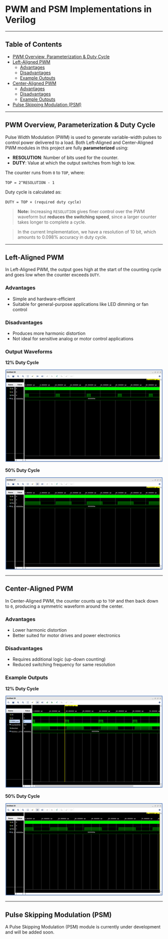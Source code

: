 # PWM and PSM Implementations in Verilog

---

## Table of Contents

- [PWM Overview, Parameterization & Duty Cycle](#pwm-overview-parameterization--duty-cycle)  
- [Left-Aligned PWM](#left-aligned-pwm)  
  - [Advantages](#advantages)  
  - [Disadvantages](#disadvantages)  
  - [Example Outputs](#example-outputs)  
- [Center-Aligned PWM](#center-aligned-pwm)  
  - [Advantages](#advantages-1)  
  - [Disadvantages](#disadvantages-1)  
  - [Example Outputs](#example-outputs-1)  
- [Pulse Skipping Modulation (PSM)](#pulse-skipping-modulation-psm)  

---

## PWM Overview, Parameterization & Duty Cycle

Pulse Width Modulation (PWM) is used to generate variable-width pulses to control power delivered to a load. Both Left-Aligned and Center-Aligned PWM modules in this project are fully **parameterized** using:

- **RESOLUTION**: Number of bits used for the counter.
- **DUTY**: Value at which the output switches from high to low.

The counter runs from `0` to `TOP`, where:

`TOP = 2^RESOLUTION - 1`

Duty cycle is calculated as:

`DUTY = TOP × (required duty cycle)`

> **Note:** Increasing `RESOLUTION` gives finer control over the PWM waveform but **reduces the switching speed**, since a larger counter takes longer to complete a cycle. 

> In the current Implementation, we have a resolution of 10 bit, which amounts to 0.098% accuracy in duty cycle.

---

## Left-Aligned PWM

In Left-Aligned PWM, the output goes high at the start of the counting cycle and goes low when the counter exceeds `DUTY`.

### Advantages

- Simple and hardware-efficient  
- Suitable for general-purpose applications like LED dimming or fan control

### Disadvantages

- Produces more harmonic distortion  
- Not ideal for sensitive analog or motor control applications

### Output Waveforms

**12% Duty Cycle**

![Left Aligned 12%](results/left_12.png)

**50% Duty Cycle**

![Left Aligned 50%](results/left_50.png)

---

## Center-Aligned PWM

In Center-Aligned PWM, the counter counts up to `TOP` and then back down to `0`, producing a symmetric waveform around the center.

### Advantages

- Lower harmonic distortion  
- Better suited for motor drives and power electronics

### Disadvantages

- Requires additional logic (up-down counting)  
- Reduced switching frequency for same resolution

### Example Outputs

**12% Duty Cycle**

![Center Aligned 12%](results/center_12.png)

**50% Duty Cycle**

![Center Aligned 50%](results/center_50.png)

---

## Pulse Skipping Modulation (PSM)

A Pulse Skipping Modulation (PSM) module is currently under development and will be added soon.


